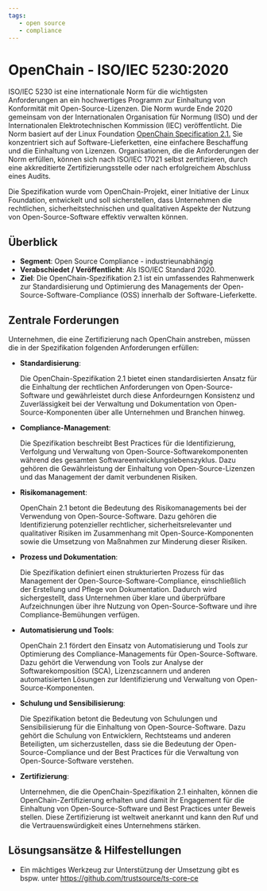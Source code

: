 ```yaml
---
tags:
   - open source
   - compliance
---
```


# OpenChain - ISO/IEC 5230:2020

ISO/IEC 5230 ist eine internationale Norm für die wichtigsten Anforderungen an ein hochwertiges Programm zur Einhaltung von Konformität mit Open-Source-Lizenzen. Die Norm wurde Ende 2020 gemeinsam von der Internationalen Organisation für Normung (ISO) und der Internationalen Elektrotechnischen Kommission (IEC) veröffentlicht. Die Norm basiert auf der Linux Foundation [OpenChain Specification 2.1.](https://raw.githubusercontent.com/OpenChain-Project/Specification/master/Official/en/2.1/openchainspec-2.1.pdf) Sie konzentriert sich auf Software-Lieferketten, eine einfachere Beschaffung und die Einhaltung von Lizenzen. Organisationen, die die Anforderungen der Norm erfüllen, können sich nach ISO/IEC 17021 selbst zertifizieren, durch eine akkreditierte Zertifizierungsstelle oder nach erfolgreichem Abschluss eines Audits.

Die Spezifikation wurde vom OpenChain-Projekt, einer Initiative der Linux Foundation, entwickelt und soll sicherstellen, dass Unternehmen die rechtlichen, sicherheitstechnischen und qualitativen Aspekte der Nutzung von Open-Source-Software effektiv verwalten können.

## Überblick

* **Segment**: Open Source Compliance - industrieunabhängig
* **Verabschiedet / Veröffentlicht**: Als ISO/IEC Standard 2020.
* **Ziel**:
  Die OpenChain-Spezifikation 2.1 ist ein umfassendes Rahmenwerk zur Standardisierung und Optimierung des Managements der Open-Source-Software-Compliance (OSS) innerhalb der Software-Lieferkette. 



## Zentrale Forderungen

Unternehmen, die eine Zertifizierung nach OpenChain anstreben, müssen die in der Spezifikation folgenden Anforderungen erfüllen:

* **Standardisierung**:

  Die OpenChain-Spezifikation 2.1 bietet einen standardisierten Ansatz für die Einhaltung der rechtlichen Anforderungen von Open-Source-Software und gewährleistet durch diese Anfordeurngen Konsistenz und Zuverlässigkeit bei der Verwaltung und Dokumentation von Open-Source-Komponenten über alle  Unternehmen und Branchen hinweg.

* **Compliance-Management**:

  Die Spezifikation beschreibt Best Practices für die Identifizierung, Verfolgung und Verwaltung von Open-Source-Softwarekomponenten während des gesamten Softwareentwicklungslebenszyklus. Dazu gehören die Gewährleistung der Einhaltung von Open-Source-Lizenzen und das Management der damit verbundenen Risiken.

* **Risikomanagement**:

  OpenChain 2.1 betont die Bedeutung des Risikomanagements bei der Verwendung von Open-Source-Software. Dazu gehören die Identifizierung potenzieller rechtlicher, sicherheitsrelevanter und qualitativer Risiken im Zusammenhang mit Open-Source-Komponenten sowie die Umsetzung von Maßnahmen zur Minderung dieser Risiken.

* **Prozess und Dokumentation**:

  Die Spezifikation definiert einen strukturierten Prozess für das Management der Open-Source-Software-Compliance, einschließlich der Erstellung und Pflege von Dokumentation. Dadurch wird sichergestellt, dass Unternehmen über klare und überprüfbare Aufzeichnungen über ihre Nutzung von Open-Source-Software und ihre Compliance-Bemühungen verfügen.

* **Automatisierung und Tools**:

  OpenChain 2.1 fördert den Einsatz von Automatisierung und Tools zur Optimierung des Compliance-Managements für Open-Source-Software. Dazu gehört die Verwendung von Tools zur Analyse der Softwarekomposition (SCA), Lizenzscannern und anderen automatisierten Lösungen zur Identifizierung und Verwaltung von Open-Source-Komponenten.

* **Schulung und Sensibilisierung**:

  Die Spezifikation betont die Bedeutung von Schulungen und Sensibilisierung für die Einhaltung von Open-Source-Software. Dazu gehört die Schulung von Entwicklern, Rechtsteams und anderen Beteiligten, um sicherzustellen, dass sie die Bedeutung der Open-Source-Compliance und der Best Practices für die Verwaltung von Open-Source-Software verstehen.

* **Zertifizierung**:

  Unternehmen, die die OpenChain-Spezifikation 2.1 einhalten, können die OpenChain-Zertifizierung erhalten und damit ihr Engagement für die Einhaltung von Open-Source-Software und Best Practices unter Beweis stellen. Diese Zertifizierung ist weltweit anerkannt und kann den Ruf und die Vertrauenswürdigkeit eines Unternehmens stärken.



## Lösungsansätze & Hilfestellungen

* Ein mächtiges Werkzeug zur Unterstützung der Umsetzung gibt es bspw. unter https://github.com/trustsource/ts-core-ce 
